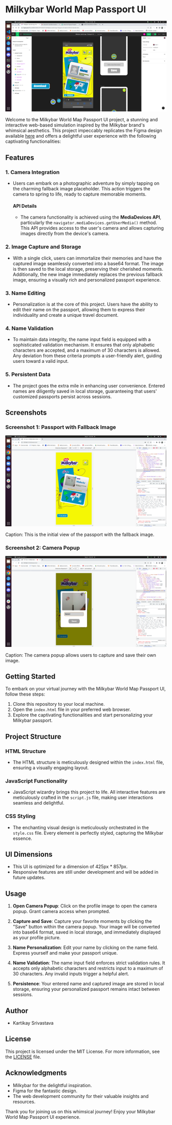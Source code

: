 # Milkybar World Map Passport UI

![Milkybar Passport](assets/UI-makeAr.png)

Welcome to the Milkybar World Map Passport UI project, a stunning and interactive web-based simulation inspired by the Milkybar brand's whimsical aesthetics. This project impeccably replicates the Figma design available [here](https://www.figma.com/file/e8bBkXibhB3cffPvNNVETV/Milkybar-world-map--Passport-UI?node-id=0%3A152&mode=dev) and offers a delightful user experience with the following captivating functionalities:

## Features

### 1. Camera Integration
- Users can embark on a photographic adventure by simply tapping on the charming fallback image placeholder. This action triggers the camera to spring to life, ready to capture memorable moments.

   #### API Details
   - The camera functionality is achieved using the **MediaDevices API**, particularly the `navigator.mediaDevices.getUserMedia()` method. This API provides access to the user's camera and allows capturing images directly from the device's camera.

### 2. Image Capture and Storage
- With a single click, users can immortalize their memories and have the captured image seamlessly converted into a base64 format. The image is then saved to the local storage, preserving their cherished moments. Additionally, the new image immediately replaces the previous fallback image, ensuring a visually rich and personalized passport experience.

### 3. Name Editing
- Personalization is at the core of this project. Users have the ability to edit their name on the passport, allowing them to express their individuality and create a unique travel document.

### 4. Name Validation
- To maintain data integrity, the name input field is equipped with a sophisticated validation mechanism. It ensures that only alphabetic characters are accepted, and a maximum of 30 characters is allowed. Any deviation from these criteria prompts a user-friendly alert, guiding users toward a valid input.

### 5. Persistent Data
- The project goes the extra mile in enhancing user convenience. Entered names are diligently saved in local storage, guaranteeing that users' customized passports persist across sessions.

## Screenshots

### Screenshot 1: Passport with Fallback Image

![Fallback Image](assets/home-makeAr.png)

Caption: This is the initial view of the passport with the fallback image.

### Screenshot 2: Camera Popup

![Camera Popup](assets/Open-camera-makeAr.png)

Caption: The camera popup allows users to capture and save their own image.

## Getting Started

To embark on your virtual journey with the Milkybar World Map Passport UI, follow these steps:

1. Clone this repository to your local machine.
2. Open the `index.html` file in your preferred web browser.
3. Explore the captivating functionalities and start personalizing your Milkybar passport.

## Project Structure

### HTML Structure
- The HTML structure is meticulously designed within the `index.html` file, ensuring a visually engaging layout.

### JavaScript Functionality
- JavaScript wizardry brings this project to life. All interactive features are meticulously crafted in the `script.js` file, making user interactions seamless and delightful.

### CSS Styling
- The enchanting visual design is meticulously orchestrated in the `style.css` file. Every element is perfectly styled, capturing the Milkybar essence.

## UI Dimensions

- This UI is optimized for a dimension of 425px * 857px.
- Responsive features are still under development and will be added in future updates.

## Usage

1. **Open Camera Popup**: Click on the profile image to open the camera popup. Grant camera access when prompted.

2. **Capture and Save**: Capture your favorite moments by clicking the "Save" button within the camera popup. Your image will be converted into base64 format, saved in local storage, and immediately displayed as your profile picture.

3. **Name Personalization**: Edit your name by clicking on the name field. Express yourself and make your passport unique.

4. **Name Validation**: The name input field enforces strict validation rules. It accepts only alphabetic characters and restricts input to a maximum of 30 characters. Any invalid inputs trigger a helpful alert.

5. **Persistence**: Your entered name and captured image are stored in local storage, ensuring your personalized passport remains intact between sessions.

## Author

- Kartikay Srivastava

## License

This project is licensed under the MIT License. For more information, see the [LICENSE](LICENSE) file.

## Acknowledgments

- Milkybar for the delightful inspiration.
- Figma for the fantastic design.
- The web development community for their valuable insights and resources.

Thank you for joining us on this whimsical journey! Enjoy your Milkybar World Map Passport UI experience.
